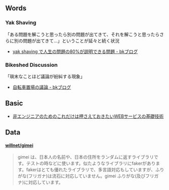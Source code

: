 ## Words

### Yak Shaving
「ある問題を解こうと思ったら別の問題が出てきて、それを解こうと思ったらさらに別の問題が出てきて…」ということが延々と続く状況
- [yak shaving で人生の問題の80%が説明できる問題 - bkブログ](http://0xcc.net/blog/archives/000196.html)

### Bikeshed Discussion
「瑣末なことほど議論が紛糾する現象」
- [自転車置場の議論 - bkブログ](http://0xcc.net/blog/archives/000135.html)


## Basic
- [非エンジニアのためのこれだけは押さえておきたいWEBサービスの基礎技術](http://www.slideshare.net/tech-camp/ss-47269649)


## Data

#### [willnet/gimei](https://github.com/willnet/gimei)

> gimei は、日本人の名前や、日本の住所をランダムに返すライブラリです。テストの時などに使います。似たようなライブラリにfakerがあります。fakerはとても優れたライブラリで、多言語対応もしていますが、ふりがな(フリガナ)は流石に対応していません。gimei ふりがな(及びフリガナ)に対応しています。